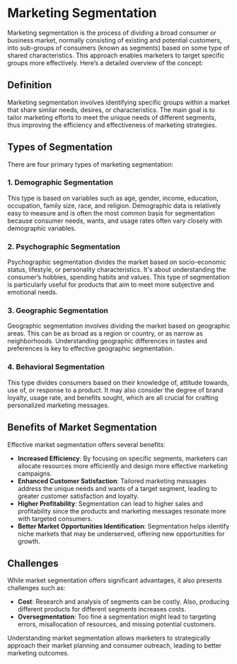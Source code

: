 # Marketing Segmentation

Marketing segmentation is the process of dividing a broad consumer or business market, normally consisting of existing and potential customers, into sub-groups of consumers (known as segments) based on some type of shared characteristics. This approach enables marketers to target specific groups more effectively. Here’s a detailed overview of the concept:

## Definition
Marketing segmentation involves identifying specific groups within a market that share similar needs, desires, or characteristics. The main goal is to tailor marketing efforts to meet the unique needs of different segments, thus improving the efficiency and effectiveness of marketing strategies.

## Types of Segmentation
There are four primary types of marketing segmentation:

### 1. Demographic Segmentation
This type is based on variables such as age, gender, income, education, occupation, family size, race, and religion. Demographic data is relatively easy to measure and is often the most common basis for segmentation because consumer needs, wants, and usage rates often vary closely with demographic variables.

### 2. Psychographic Segmentation
Psychographic segmentation divides the market based on socio-economic status, lifestyle, or personality characteristics. It's about understanding the consumer’s hobbies, spending habits and values. This type of segmentation is particularly useful for products that aim to meet more subjective and emotional needs.

### 3. Geographic Segmentation
Geographic segmentation involves dividing the market based on geographic areas. This can be as broad as a region or country, or as narrow as neighborhoods. Understanding geographic differences in tastes and preferences is key to effective geographic segmentation.

### 4. Behavioral Segmentation
This type divides consumers based on their knowledge of, attitude towards, use of, or response to a product. It may also consider the degree of brand loyalty, usage rate, and benefits sought, which are all crucial for crafting personalized marketing messages.

## Benefits of Market Segmentation
Effective market segmentation offers several benefits:

- **Increased Efficiency**: By focusing on specific segments, marketers can allocate resources more efficiently and design more effective marketing campaigns.
- **Enhanced Customer Satisfaction**: Tailored marketing messages address the unique needs and wants of a target segment, leading to greater customer satisfaction and loyalty.
- **Higher Profitability**: Segmentation can lead to higher sales and profitability since the products and marketing messages resonate more with targeted consumers.
- **Better Market Opportunities Identification**: Segmentation helps identify niche markets that may be underserved, offering new opportunities for growth.

## Challenges
While market segmentation offers significant advantages, it also presents challenges such as:

- **Cost**: Research and analysis of segments can be costly. Also, producing different products for different segments increases costs.
- **Oversegmentation**: Too fine a segmentation might lead to targeting errors, misallocation of resources, and missing potential customers.

Understanding market segmentation allows marketers to strategically approach their market planning and consumer outreach, leading to better marketing outcomes.

